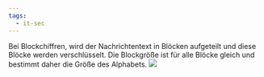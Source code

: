 ```yaml
---
tags:
  - it-sec
---
```

Bei Blockchiffren, wird der Nachrichtentext in Blöcken aufgeteilt und diese Blöcke werden verschlüsselt.
Die Blockgröße ist für alle Blöcke gleich und bestimmt daher die Größe des Alphabets. 
<img src="Pasted image 20230921171710.png"/>